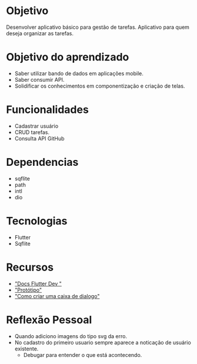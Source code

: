 # Objetivo
Desenvolver aplicativo básico para gestão de tarefas. Aplicativo para quem deseja organizar as tarefas.

# Objetivo do aprendizado
* Saber utilizar bando de dados em aplicações mobile.
* Saber consumir API.
* Solidificar os conhecimentos em componentização e criação de telas.

# Funcionalidades
* Cadastrar usuário
* CRUD tarefas.
* Consulta API GitHub

# Dependencias
* sqflite
* path
* intl
* dio

# Tecnologias
* Flutter
* Sqflite

# Recursos
- ["Docs Flutter Dev "](https://docs.flutter.dev/)
- ["Protótipo"](https://www.figma.com/design/HIoJO1twLwsBfjvQN07w7a/MyTasks-App?node-id=0-1&t=Lpdfnfx04Uyu6crL-1)
- ["Como criar uma caixa de dialogo"](https://api.flutter.dev/flutter/material/showDialog.html)

# Reflexão Pessoal
* Quando adiciono imagens do tipo svg da erro.
* No cadastro do primeiro usuario sempre aparece a noticação de usuário existente.
    - Debugar para entender o que está acontecendo.
